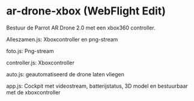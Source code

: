 # ar-drone-xbox (WebFlight Edit)
Bestuur de Parrot AR Drone 2.0 met een xbox360 controller.

Alleszamen.js: Xboxcontroller en png-stream

foto.js: Png-stream

controller.js: Xboxcontroller

auto.js: geautomatiseerd de drone laten vliegen

app.js: Cockpit met videostream, batterijstatus, 3D model en bestuurbaar met de xboxcontroller
